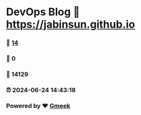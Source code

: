 # DevOps Blog :link: https://jabinsun.github.io 
### :page_facing_up: [14](https://jabinsun.github.io/tag.html) 
### :speech_balloon: 0 
### :hibiscus: 14129 
### :alarm_clock: 2024-06-24 14:43:18 
### Powered by :heart: [Gmeek](https://github.com/Meekdai/Gmeek)
